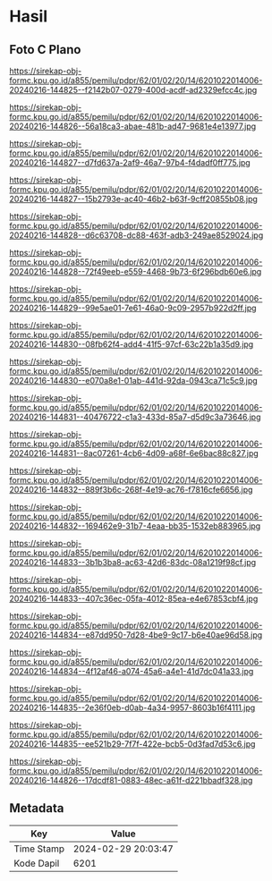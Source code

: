 # Hasil

## Foto C Plano

https://sirekap-obj-formc.kpu.go.id/a855/pemilu/pdpr/62/01/02/20/14/6201022014006-20240216-144825--f2142b07-0279-400d-acdf-ad2329efcc4c.jpg

https://sirekap-obj-formc.kpu.go.id/a855/pemilu/pdpr/62/01/02/20/14/6201022014006-20240216-144826--56a18ca3-abae-481b-ad47-9681e4e13977.jpg

https://sirekap-obj-formc.kpu.go.id/a855/pemilu/pdpr/62/01/02/20/14/6201022014006-20240216-144827--d7fd637a-2af9-46a7-97b4-f4dadf0ff775.jpg

https://sirekap-obj-formc.kpu.go.id/a855/pemilu/pdpr/62/01/02/20/14/6201022014006-20240216-144827--15b2793e-ac40-46b2-b63f-9cff20855b08.jpg

https://sirekap-obj-formc.kpu.go.id/a855/pemilu/pdpr/62/01/02/20/14/6201022014006-20240216-144828--d6c63708-dc88-463f-adb3-249ae8529024.jpg

https://sirekap-obj-formc.kpu.go.id/a855/pemilu/pdpr/62/01/02/20/14/6201022014006-20240216-144828--72f49eeb-e559-4468-9b73-6f296bdb60e6.jpg

https://sirekap-obj-formc.kpu.go.id/a855/pemilu/pdpr/62/01/02/20/14/6201022014006-20240216-144829--99e5ae01-7e61-46a0-9c09-2957b922d2ff.jpg

https://sirekap-obj-formc.kpu.go.id/a855/pemilu/pdpr/62/01/02/20/14/6201022014006-20240216-144830--08fb62f4-add4-41f5-97cf-63c22b1a35d9.jpg

https://sirekap-obj-formc.kpu.go.id/a855/pemilu/pdpr/62/01/02/20/14/6201022014006-20240216-144830--e070a8e1-01ab-441d-92da-0943ca71c5c9.jpg

https://sirekap-obj-formc.kpu.go.id/a855/pemilu/pdpr/62/01/02/20/14/6201022014006-20240216-144831--40476722-c1a3-433d-85a7-d5d9c3a73646.jpg

https://sirekap-obj-formc.kpu.go.id/a855/pemilu/pdpr/62/01/02/20/14/6201022014006-20240216-144831--8ac07261-4cb6-4d09-a68f-6e6bac88c827.jpg

https://sirekap-obj-formc.kpu.go.id/a855/pemilu/pdpr/62/01/02/20/14/6201022014006-20240216-144832--889f3b6c-268f-4e19-ac76-f7816cfe6656.jpg

https://sirekap-obj-formc.kpu.go.id/a855/pemilu/pdpr/62/01/02/20/14/6201022014006-20240216-144832--169462e9-31b7-4eaa-bb35-1532eb883965.jpg

https://sirekap-obj-formc.kpu.go.id/a855/pemilu/pdpr/62/01/02/20/14/6201022014006-20240216-144833--3b1b3ba8-ac63-42d6-83dc-08a1219f98cf.jpg

https://sirekap-obj-formc.kpu.go.id/a855/pemilu/pdpr/62/01/02/20/14/6201022014006-20240216-144833--407c36ec-05fa-4012-85ea-e4e67853cbf4.jpg

https://sirekap-obj-formc.kpu.go.id/a855/pemilu/pdpr/62/01/02/20/14/6201022014006-20240216-144834--e87dd950-7d28-4be9-9c17-b6e40ae96d58.jpg

https://sirekap-obj-formc.kpu.go.id/a855/pemilu/pdpr/62/01/02/20/14/6201022014006-20240216-144834--4f12af46-a074-45a6-a4e1-41d7dc041a33.jpg

https://sirekap-obj-formc.kpu.go.id/a855/pemilu/pdpr/62/01/02/20/14/6201022014006-20240216-144835--2e36f0eb-d0ab-4a34-9957-8603b16f4111.jpg

https://sirekap-obj-formc.kpu.go.id/a855/pemilu/pdpr/62/01/02/20/14/6201022014006-20240216-144835--ee521b29-7f7f-422e-bcb5-0d3fad7d53c6.jpg

https://sirekap-obj-formc.kpu.go.id/a855/pemilu/pdpr/62/01/02/20/14/6201022014006-20240216-144826--17dcdf81-0883-48ec-a61f-d221bbadf328.jpg


## Metadata

| Key        | Value               |
| ---------- | ------------------- |
| Time Stamp | 2024-02-29 20:03:47 |
| Kode Dapil | 6201                |



